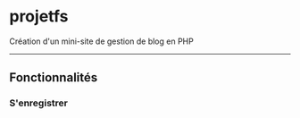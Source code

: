 # projetfs
 Création d'un mini-site de gestion de blog en PHP

------------------------------

## Fonctionnalités

### S'enregistrer


